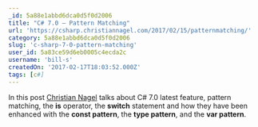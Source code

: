 ```yaml
---
_id: 5a88e1abbd6dca0d5f0d2006
title: "C# 7.0 – Pattern Matching"
url: 'https://csharp.christiannagel.com/2017/02/15/patternmatching/'
category: 5a88e1abbd6dca0d5f0d2006
slug: 'c-sharp-7-0-pattern-matching'
user_id: 5a83ce59d6eb0005c4ecda2c
username: 'bill-s'
createdOn: '2017-02-17T18:03:52.000Z'
tags: [c#]
---
```


In this post <a href="https://csharp.christiannagel.com/">Christian Nagel</a> talks about C# 7.0 latest feature, pattern matching, the <strong>is</strong> operator, the <strong>switch</strong> statement and how they have been enhanced with the <strong>const pattern</strong>, the <strong>type pattern</strong>, and the <strong>var pattern</strong>.
